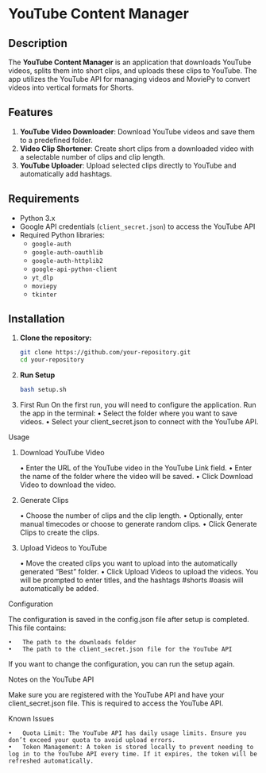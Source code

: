 # YouTube Content Manager

## Description

The **YouTube Content Manager** is an application that downloads YouTube videos, splits them into short clips, and uploads these clips to YouTube. The app utilizes the YouTube API for managing videos and MoviePy to convert videos into vertical formats for Shorts.

## Features

1. **YouTube Video Downloader**: Download YouTube videos and save them to a predefined folder.
2. **Video Clip Shortener**: Create short clips from a downloaded video with a selectable number of clips and clip length.
3. **YouTube Uploader**: Upload selected clips directly to YouTube and automatically add hashtags.

## Requirements

- Python 3.x
- Google API credentials (`client_secret.json`) to access the YouTube API
- Required Python libraries:
  - `google-auth`
  - `google-auth-oauthlib`
  - `google-auth-httplib2`
  - `google-api-python-client`
  - `yt_dlp`
  - `moviepy`
  - `tkinter`

## Installation

1. **Clone the repository:**

   ```bash
   git clone https://github.com/your-repository.git
   cd your-repository

2.	**Run Setup**
    ```bash
    bash setup.sh

3.	First Run
On the first run, you will need to configure the application. Run the app in the terminal:
	•	Select the folder where you want to save videos.
	•	Select your client_secret.json to connect with the YouTube API.

Usage

1. Download YouTube Video

	•	Enter the URL of the YouTube video in the YouTube Link field.
	•	Enter the name of the folder where the video will be saved.
	•	Click Download Video to download the video.

2. Generate Clips

	•	Choose the number of clips and the clip length.
	•	Optionally, enter manual timecodes or choose to generate random clips.
	•	Click Generate Clips to create the clips.

3. Upload Videos to YouTube

	•	Move the created clips you want to upload into the automatically generated “Best” folder.
	•	Click Upload Videos to upload the videos. You will be prompted to enter titles, and the hashtags #shorts #oasis will automatically be added.

Configuration

The configuration is saved in the config.json file after setup is completed. This file contains:

	•	The path to the downloads folder
	•	The path to the client_secret.json file for the YouTube API

If you want to change the configuration, you can run the setup again.

Notes on the YouTube API

Make sure you are registered with the YouTube API and have your client_secret.json file. This is required to access the YouTube API.

Known Issues

	•	Quota Limit: The YouTube API has daily usage limits. Ensure you don’t exceed your quota to avoid upload errors.
	•	Token Management: A token is stored locally to prevent needing to log in to the YouTube API every time. If it expires, the token will be refreshed automatically.


